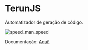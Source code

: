 # TerunJS

Automatizador de geração de código.

![speed_man_speed](https://media.giphy.com/media/26vUzl3ufQxx9dims/giphy.gif)

Documentação: [Aqui!](https://terunjs.netlify.com/)
